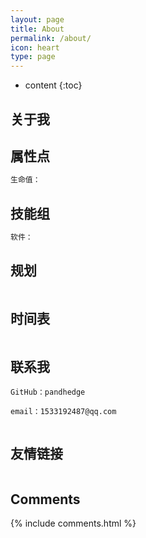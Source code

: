 ```yaml
---
layout: page
title: About
permalink: /about/
icon: heart
type: page
---
```


* content
{:toc}

## 关于我

<!-- <iframe src="https://githubbadge.appspot.com/gaohaoyang?s=1" style="border: 0;height: 142px;width: 200px;overflow: hidden;" frameBorder="0"></iframe> -->



## 属性点

```markdown
生命值：


```

## 技能组

```markdown
软件：
```

## 规划

```markdown

```

## 时间表

```markdown

```

## 联系我

```mark\
GitHub：pandhedge

email：1533192487@qq.com


```

## 友情链接

```markdown
```



## Comments

{% include comments.html %}
